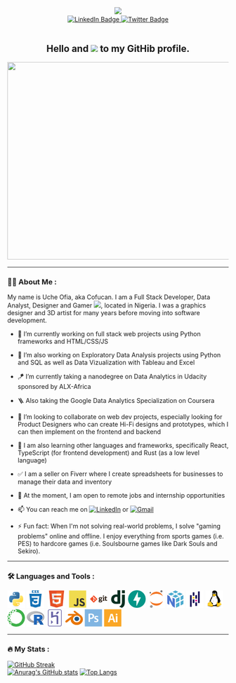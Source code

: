 <div id="header" align="center">
  <img src="https://media.giphy.com/media/fvx95jkua5th3YeThr/giphy.gif" width="100"/>
</div>


<div id="badges" align="center">
  <a href="https://www.linkedin.com/in/cofucan">
    <img src="https://img.shields.io/badge/LinkedIn-blue?style=for-the-badge&logo=linkedin&logoColor=white" alt="LinkedIn Badge"/>
  </a>
  <a href="https://twitter.com/coolucheofia">
    <img src="https://img.shields.io/badge/Twitter-blue?style=for-the-badge&logo=twitter&logoColor=white" alt="Twitter Badge"/>
  </a>
</div>

<div id="views" align="center">
  <img src="https://komarev.com/ghpvc/?username=cofucan&style=flat-square&color=blue" alt=""/>
</div>


<div id="header" align="center">
  <h2> Hello and 
  <img src="https://media.giphy.com/media/kH0raxQIAvPIHfnTia/giphy.gif" width="100"/> 
  to my GitHib profile. <br>
   </h2>
</div>

<div align="center">
  <img src="https://media.giphy.com/media/dWesBcTLavkZuG35MI/giphy.gif" width="600" height="450"/>
</div>

---

### :man_technologist: About Me :

My name is Uche Ofia, aka Cofucan. I am a Full Stack Developer, Data Analyst, Designer and Gamer <img src="https://media.giphy.com/media/WUlplcMpOCEmTGBtBW/giphy.gif" width="30">, located in Nigeria. I was a graphics designer and 3D artist for many years before moving into software development.

- 🔭 I’m currently working on full stack web projects using Python frameworks and HTML/CSS/JS
- :game_die: I’m also working on Exploratory Data Analysis projects using Python and SQL as well as Data Vizualization with Tableau and Excel
- :kite: I’m currently taking a nanodegree on Data Analytics in Udacity sponsored by ALX-Africa
- :ladder: Also taking the Google Data Analytics Specialization on Coursera
- 👯 I’m looking to collaborate on web dev projects, especially looking for Product Designers who can create Hi-Fi designs and prototypes, which I can then implement on the frontend and backend
- 🤔 I am also learning other languages and frameworks, specifically React, TypeScript (for frontend development) and Rust (as a low level language)
- :white_check_mark: I am a seller on Fiverr where I create spreadsheets for businesses to manage their data and inventory
- 💬 At the moment, I am open to remote jobs and internship opportunities
- 📫 You can reach me on [![LinkedIn](https://img.shields.io/badge/linkedin-%230077B5.svg?style=for-the-badge&logo=linkedin&logoColor=white)](https://www.linkedin.com/in/cofucan) or [![Gmail](https://img.shields.io/badge/Gmail-D14836?style=for-the-badge&logo=gmail&logoColor=white)](mailto:coolucheofia@gmail.com)

- ⚡ Fun fact: When I'm not solving real-world problems, I solve "gaming problems" online and offline. I enjoy everything from sports games (i.e. PES) to hardcore games (i.e. Soulsbourne games like Dark Souls and Sekiro).

---

### :hammer_and_wrench: Languages and Tools :

<div>
  <img src="https://github.com/devicons/devicon/blob/master/icons/python/python-original.svg" title="Python" **alt="Python" width="40" height="40"/>
  <img src="https://github.com/devicons/devicon/blob/master/icons/css3/css3-plain-wordmark.svg"  title="CSS3" alt="CSS" width="40" height="40"/>&nbsp;
  <img src="https://github.com/devicons/devicon/blob/master/icons/html5/html5-original.svg" title="HTML5" alt="HTML" width="40" height="40"/>&nbsp;
  <img src="https://github.com/devicons/devicon/blob/master/icons/javascript/javascript-original.svg" title="JavaScript" alt="JavaScript" width="40" height="40"/>&nbsp;
  <img src="https://github.com/devicons/devicon/blob/master/icons/git/git-original-wordmark.svg" title="Git" **alt="Git" width="40" height="40"/>
  <img src="https://github.com/devicons/devicon/blob/master/icons/django/django-plain.svg" title="Django" **alt="Django" width="40" height="40"/>
  <img src="https://github.com/devicons/devicon/blob/master/icons/fastapi/fastapi-original.svg" title="FastAPI" **alt="FastAPI" width="40" height="40"/>
  <img src="https://github.com/devicons/devicon/blob/master/icons/jupyter/jupyter-original.svg" title="Jupyter" **alt="Jupyter" width="40" height="40"/>
  <img src="https://github.com/devicons/devicon/blob/master/icons/numpy/numpy-original.svg" title="NumPy" **alt="NumPy" width="40" height="40"/>
  <img src="https://github.com/devicons/devicon/blob/master/icons/pandas/pandas-original.svg" title="Pandas" **alt="Pandas" width="40" height="40"/>
  <img src="https://github.com/devicons/devicon/blob/master/icons/linux/linux-original.svg" title="Linux" **alt="Linux" width="40" height="40"/>
  <img src="https://github.com/devicons/devicon/blob/master/icons/anaconda/anaconda-original.svg" title="Anaconda" **alt="Conda" width="40" height="40"/>    
  <img src="https://github.com/devicons/devicon/blob/master/icons/r/r-original.svg" title="R" **alt="R" width="40" height="40"/>
  <img src="https://github.com/devicons/devicon/blob/master/icons/heroku/heroku-original.svg" title="Heroku" **alt="Heroku" width="40" height="40"/>
  <img src="https://github.com/devicons/devicon/blob/master/icons/blender/blender-original.svg" title="Blender" **alt="Blender" width="40" height="40"/>
  <img src="https://github.com/devicons/devicon/blob/master/icons/photoshop/photoshop-plain.svg" title="Photoshop" **alt="Photoshop" width="40" height="40"/>
  <img src="https://github.com/devicons/devicon/blob/master/icons/illustrator/illustrator-plain.svg" title="Illustrator" **alt="Illustrator" width="40" height="40"/>
</div>

---

### :fire: My Stats :

[![GitHub Streak](http://github-readme-streak-stats.herokuapp.com?user=cofucan&theme=github-dark-blue&hide_border=true)](https://git.io/streak-stats)
<br>
[![Anurag's GitHub stats](https://github-readme-stats.vercel.app/api?username=cofucan&count_private=true&show_icons=true&theme=github_dark&)](https://github.com/anuraghazra/github-readme-stats)
[![Top Langs](https://github-readme-stats.vercel.app/api/top-langs/?username=cofucan&layout=compact&theme=vision-friendly-dark)](https://github.com/anuraghazra/github-readme-stats)

<!--
**Cofucan/cofucan** is a ✨ _special_ ✨ repository because its `README.md` (this file) appears on your GitHub profile.

[![Linkedin Badge](https://img.shields.io/badge/-kakbar-blue?style=flat&logo=Linkedin&logoColor=white)](https://www.linkedin.com/in/cofucan)

Here are some ideas to get you started:

👋

-->
